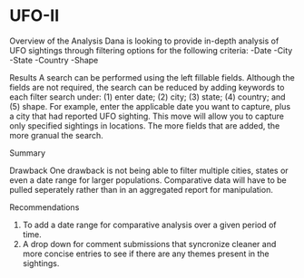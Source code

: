 # UFO-II

Overview of the Analysis
Dana is looking to provide in-depth analysis of UFO sightings through filtering options for the following criteria:
  -Date
  -City
  -State
  -Country
  -Shape
  
 Results
  A search can be performed using the left fillable fields. Although the fields are not required, the search can be reduced by adding keywords to each filter search under: (1) enter date; (2) city; (3) state; (4) country; and (5) shape. For example, enter the applicable date you want to capture, plus a city that had reported UFO sighting. This move will allow you to capture only specified sightings in locations. The more fields that are added, the more granual the search. 
  
Summary

Drawback
One drawback is not being able to filter multiple cities, states or even a date range for larger populations. Comparative data will have to be pulled seperately rather than in an aggregated report for manipulation. 

Recommendations
1. To add a date range for comparative analysis over a given period of time.
2. A drop down for comment submissions that syncronize cleaner and more concise entries to see if there are any themes present in the sightings. 
